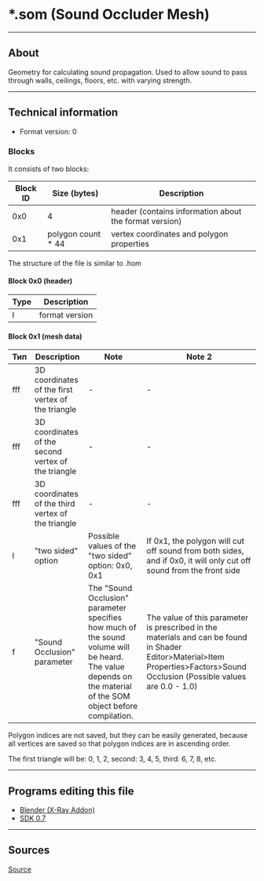 # *.som (Sound Occluder Mesh)

___

## About

Geometry for calculating sound propagation. Used to allow sound to pass through walls, ceilings, floors, etc. with varying strength.

___

## Technical information

- Format version: 0

### Blocks

It consists of two blocks:

| Block ID | Size (bytes) | Description |
|---|---|---|
| 0x0 | 4 | header (contains information about the format version) |
| 0x1 | polygon count * 44 | vertex coordinates and polygon properties |

The structure of the file is similar to .hom

#### Block 0x0 (header)

| Type | Description |
|---|---|
| I | format version |

#### Block 0x1 (mesh data)

| Тип | Description | Note | Note 2 |
|---|---|---|---|
| fff | 3D coordinates of the first vertex of the triangle | - | - |
| fff | 3D coordinates of the second vertex of the triangle | - | - |
| fff | 3D coordinates of the third vertex of the triangle | - | - |
| I | "two sided" option | Possible values of the "two sided" option: 0x0, 0x1 | If 0x1, the polygon will cut off sound from both sides, and if 0x0, it will only cut off sound from the front side |
| f | "Sound Occlusion" parameter | The "Sound Occlusion" parameter specifies how much of the sound volume will be heard. The value depends on the material of the SOM object before compilation. | The value of this parameter is prescribed in the materials and can be found in Shader Editor>Material>Item Properties>Factors>Sound Occlusion (Possible values are 0.0 - 1.0) |

Polygon indices are not saved, but they can be easily generated, because all vertices are saved so that polygon indices are in ascending order.

The first triangle will be: 0, 1, 2, second: 3, 4, 5, third: 6, 7, 8, etc.

___

## Programs editing this file

- [Blender (X-Ray Addon)](../../../modding-tools/blender/blender-x-ray-addon-summary.md)
- [SDK 0.7](../../../modding-tools/sdk/README.md)

___

## Sources

[Source](http://stalkerin.gameru.net/wiki/index.php?title=Level.som)
